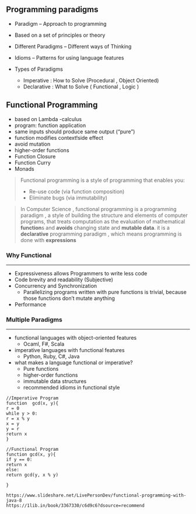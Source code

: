 ## Programming paradigms

- Paradigm – Approach to programming

- Based on a set of principles or theory 

- Different Paradigms – Different ways of Thinking

- Idioms – Patterns for using language features

- Types of Paradigms
  - Imperative : How to Solve (Procedural , Object Oriented)
  - Declarative : What to Solve ( Functional , Logic )



## Functional Programming

- based on  Lambda -calculus
- program: function application
- same inputs should produce same output (“pure”)
- function modifies context!side effect
- avoid mutation
- higher-order functions
- Function Closure
- Function Curry
- Monads

> Functional programming is a style of programming that enables you:
> - Re-use code (via function composition)
> - Eliminate bugs (via immutability)

> In Computer Science , functional programming is a programming paradigm , a style of building the structure and elements of computer programs, that  treats computation as the evaluation of mathematical **function**s and **avoids** changing state and **mutable data**. it is a **declarative** programming paradigm , which means programming is done with **expressions**



### Why Functional

---

- Expressiveness allows Programmers to write less code
- Code brevity and readability (Subjective)
- Concurrency and Synchronization
  - Parallelizing programs written with pure functions is trivial, because those functions don’t mutate anything
- Performance



### Multiple Paradigms

---

- functional languages with object-oriented features
  - Ocaml, F#, Scala
- imperative languages with functional features
  - Python, Ruby, C#, Java
- what makes a language functional or imperative?
  - Pure functions
  - higher-order functions
  - immutable data structures
  - recommended idioms in functional style





```
//Imperative Program
function  gcd(x, y){
r = 0
while y > 0:
r = x % y
x = y
y = r
return x
}

//Functional Program
function gcd(x, y){
if y == 0:
return x
else:
return gcd(y, x % y)

}

https://www.slideshare.net/LivePersonDev/functional-programming-with-java-8
https://1lib.in/book/3367330/c6d9c6?dsource=recommend
```

